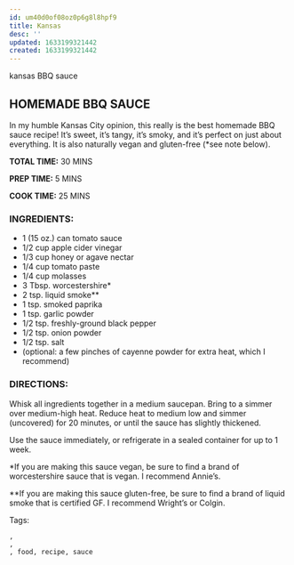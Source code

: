```yaml
---
id: um40d0of08oz0p6g8l8hpf9
title: Kansas
desc: ''
updated: 1633199321442
created: 1633199321442
---
```


kansas BBQ sauce
## HOMEMADE BBQ SAUCE

In my humble Kansas City opinion, this really is the best homemade BBQ sauce recipe! It’s sweet, it’s tangy, it’s smoky, and it’s perfect on just about everything. It is also naturally vegan and gluten-free (*see note below).

**TOTAL TIME:** 30 MINS



**PREP TIME:** 5 MINS

**COOK TIME:** 25 MINS

### INGREDIENTS:

* 1 (15 oz.) can tomato sauce
* 1/2 cup apple cider vinegar
* 1/3 cup honey or agave nectar
* 1/4 cup tomato paste
* 1/4 cup molasses
* 3 Tbsp. worcestershire*
* 2 tsp. liquid smoke**
* 1 tsp. smoked paprika
* 1 tsp. garlic powder
* 1/2 tsp. freshly-ground black pepper
* 1/2 tsp. onion powder
* 1/2 tsp. salt
* (optional: a few pinches of cayenne powder for extra heat, which I recommend)

### DIRECTIONS:

Whisk all ingredients together in a medium saucepan. Bring to a simmer over medium-high heat. Reduce heat to medium low and simmer (uncovered) for 20 minutes, or until the sauce has slightly thickened.

Use the sauce immediately, or refrigerate in a sealed container for up to 1 week.

*If you are making this sauce vegan, be sure to find a brand of worcestershire sauce that is vegan. I recommend Annie’s.

**If you are making this sauce gluten-free, be sure to find a brand of liquid smoke that is certified GF. I recommend Wright’s or Colgin.

Tags:

    ,
    ,
    , food, recipe, sauce
